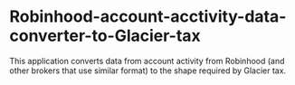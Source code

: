 # Robinhood-account-acctivity-data-converter-to-Glacier-tax
This application converts data from account activity from Robinhood (and other brokers that use similar format) to the shape required by Glacier tax.
